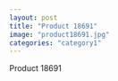 ```yaml
---
layout: post
title: "Product 18691"
image: "product18691.jpg"
categories: "category1"
---
```

Product 18691
